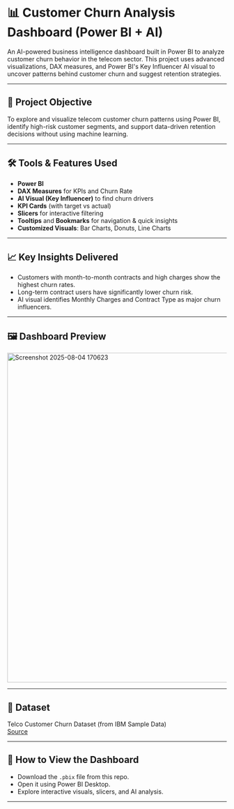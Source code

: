 # 📊 Customer Churn Analysis Dashboard (Power BI + AI)

An AI-powered business intelligence dashboard built in Power BI to analyze customer churn behavior in the telecom sector. This project uses advanced visualizations, DAX measures, and Power BI's Key Influencer AI visual to uncover patterns behind customer churn and suggest retention strategies.

---

## 🚀 Project Objective
To explore and visualize telecom customer churn patterns using Power BI, identify high-risk customer segments, and support data-driven retention decisions without using machine learning.

---

## 🛠 Tools & Features Used
- **Power BI**
- **DAX Measures** for KPIs and Churn Rate
- **AI Visual (Key Influencer)** to find churn drivers
- **KPI Cards** (with target vs actual)
- **Slicers** for interactive filtering
- **Tooltips** and **Bookmarks** for navigation & quick insights
- **Customized Visuals**: Bar Charts, Donuts, Line Charts

---

## 📈 Key Insights Delivered
- Customers with month-to-month contracts and high charges show the highest churn rates.
- Long-term contract users have significantly lower churn risk.
- AI visual identifies Monthly Charges and Contract Type as major churn influencers.

---

## 🖼️ Dashboard Preview
<img width="1350" height="757" alt="Screenshot 2025-08-04 170623" src="https://github.com/user-attachments/assets/033b3d64-e7b4-4f87-aa41-a72b61cc0b87" />


---

## 📁 Dataset
Telco Customer Churn Dataset (from IBM Sample Data)  
[Source](https://www.kaggle.com/datasets/blastchar/telco-customer-churn)

---

## 📌 How to View the Dashboard
- Download the `.pbix` file from this repo.
- Open it using Power BI Desktop.
- Explore interactive visuals, slicers, and AI analysis.

---



